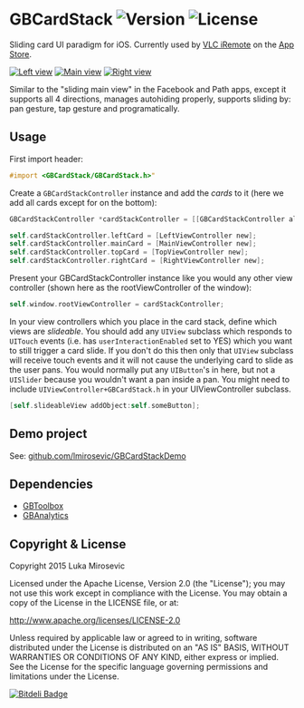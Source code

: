 # GBCardStack ![Version](https://img.shields.io/cocoapods/v/GBCardStack.svg?style=flat)&nbsp;![License](https://img.shields.io/badge/license-Apache_2-green.svg?style=flat)

Sliding card UI paradigm for iOS. Currently used by [VLC iRemote](http://www.goonbee.com/apps/vlc-remote) on the [App Store](http://itunes.apple.com/us/app/vlc-remote-hd/id507404442?ls=1&mt=8).

[![Left view](http://luka.s3.amazonaws.com/GBCardStackLeftThumb.png)](http://luka.s3.amazonaws.com/GBCardStackLeft.png)
[![Main view](http://luka.s3.amazonaws.com/GBCardStackMainThumb.png)](http://luka.s3.amazonaws.com/GBCardStackMain.png)
[![Right view](http://luka.s3.amazonaws.com/GBCardStackRightThumb.png)](http://luka.s3.amazonaws.com/GBCardStackRight.png)

Similar to the "sliding main view" in the Facebook and Path apps, except it supports all 4 directions, manages autohiding properly, supports sliding by: pan gesture, tap gesture and programatically.

Usage
------------

First import header:

```objective-c
#import <GBCardStack/GBCardStack.h>"
```

Create a `GBCardStackController` instance and add the *cards* to it (here we add all cards except for on the bottom): 

```objective-c
GBCardStackController *cardStackController = [[GBCardStackController alloc] init];

self.cardStackController.leftCard = [LeftViewController new];
self.cardStackController.mainCard = [MainViewController new];
self.cardStackController.topCard = [TopViewController new];
self.cardStackController.rightCard = [RightViewController new];
```

Present your GBCardStackController instance like you would any other view controller (shown here as the rootViewController of the window):

```objective-c
self.window.rootViewController = cardStackController;
```

In your view controllers which you place in the card stack, define which views are *slideable*. You should add any `UIView` subclass which responds to `UITouch` events (i.e. has `userInteractionEnabled` set to YES) which you want to still trigger a card slide. If you don't do this then only that `UIView` subclass will receive touch events and it will not cause the underlying card to slide as the user pans. You would normally put any `UIButton`'s in here, but not a `UISlider` because you wouldn't want a pan inside a pan. You might need to include `UIViewController+GBCardStack.h` in your UIViewController subclass.

```objective-c
[self.slideableView addObject:self.someButton];
```

Demo project
------------

See: [github.com/lmirosevic/GBCardStackDemo](https://github.com/lmirosevic/GBCardStackDemo)

Dependencies
------------

* [GBToolbox](https://github.com/lmirosevic/GBToolbox)
* [GBAnalytics](https:/github.com/lmirosevic/GBAnalytics)

Copyright & License
------------

Copyright 2015 Luka Mirosevic

Licensed under the Apache License, Version 2.0 (the "License"); you may not use this work except in compliance with the License. You may obtain a copy of the License in the LICENSE file, or at:

http://www.apache.org/licenses/LICENSE-2.0

Unless required by applicable law or agreed to in writing, software distributed under the License is distributed on an "AS IS" BASIS, WITHOUT WARRANTIES OR CONDITIONS OF ANY KIND, either express or implied. See the License for the specific language governing permissions and limitations under the License.

[![Bitdeli Badge](https://d2weczhvl823v0.cloudfront.net/lmirosevic/gbcardstack/trend.png)](https://bitdeli.com/free "Bitdeli Badge")
